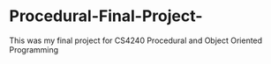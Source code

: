 # Procedural-Final-Project-
This was my final project for CS4240 Procedural and Object Oriented Programming

